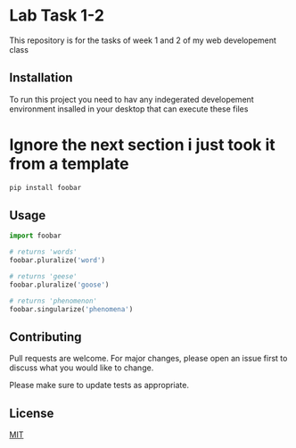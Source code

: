 # Lab Task 1-2

This repository is for the tasks of week 1 and 2 of my web developement class

## Installation

To run this project you need to hav any indegerated developement environment insalled in your desktop that can execute these files

# Ignore the next section i just took it from a template


```bash
pip install foobar
```

## Usage

```python
import foobar

# returns 'words'
foobar.pluralize('word')

# returns 'geese'
foobar.pluralize('goose')

# returns 'phenomenon'
foobar.singularize('phenomena')
```

## Contributing

Pull requests are welcome. For major changes, please open an issue first
to discuss what you would like to change.

Please make sure to update tests as appropriate.

## License

[MIT](https://choosealicense.com/licenses/mit/)
